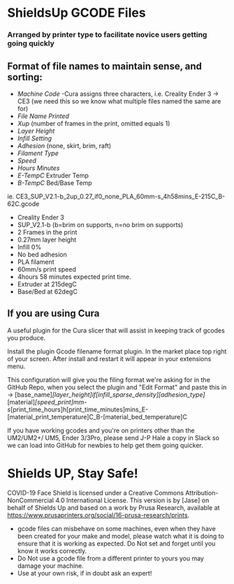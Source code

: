 # ShieldsUp GCODE Files
### Arranged by printer type to facilitate novice users getting going quickly

## Format of file names to maintain sense, and sorting:

* _Machine Code_ -Cura assigns three characters, i.e. Creality Ender 3 -> CE3 (we need this so we know what multiple files named the same are for)
* _File Name Printed_
* _Xup_ (number of frames in the print, omitted equals 1) 
* _Layer Height_
* _Infill Setting_
* _Adhesion_ (none, skirt, brim, raft)
* _Filament Type_
* _Speed_
* _Hours Minutes_
* _E-TempC_ Extruder Temp
* _B-TempC_ Bed/Base Temp

ie. CE3_SUP_V2.1-b_2up_0.27_if0_none_PLA_60mm-s_4h58mins_E-215C_B-62C.gcode
* Creality Ender 3
* SUP_V2.1-b (b=brim on supports, n=no brim on supports) 
* 2 Frames in the print
* 0.27mm layer height
* Infill 0%
* No bed adhesion
* PLA filament
* 60mm/s print speed
* 4hours 58 minutes expected print time. 
* Extruder at 215degC
* Base/Bed at 62degC

## If you are using Cura
A useful plugin for the Cura slicer that will assist in keeping track of gcodes you produce.

Install the plugin Gcode filename format plugin. In the market place top right of your screen.
After install and restart it will appear in your extensions menu.

This configuration will give you the filing format we're asking for in the GitHub Repo, when you select the plugin and "Edit Format" and paste this in -> [base_name]_[layer_height]_if[infill_sparse_density]_[adhesion_type]_[material]_[speed_print]mm-s_[print_time_hours]h[print_time_minutes]mins_E-[material_print_temperature]C_B-[material_bed_temperature]C

If you have working gcodes and you're on printers other than the UM2/UM2+/ UM5, Ender 3/3Pro, please send J-P Hale a copy in Slack so we can load into GitHub for newbies to help get them going quicker. 

# Shields UP, Stay Safe!

COVID-19 Face Shield is licensed under a Creative Commons Attribution-NonCommercial 4.0 International License. This version is by [Jase] on behalf of Shields Up and based on a work by Prusa Research, available at https://www.prusaprinters.org/social/16-prusa-research/prints.

* gcode files can misbehave on some machines, even when they have been created for your make and model, please watch what it is doing to ensure that it is working as expected. Do Not set and forget until you know it works correctly.
* Do Not use a gcode file from a different printer to yours you may damage your machine.
* Use at your own risk, if in doubt ask an expert!